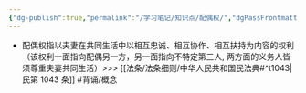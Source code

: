 ```yaml
---
{"dg-publish":true,"permalink":"/学习笔记/知识点/配偶权/","dgPassFrontmatter":true}
---
```


- 配偶权指以夫妻在共同生活中以相互忠诚、相互协作、相互扶持为内容的权利（该权利一面指向配偶另一方，另一面指向不特定第三人, 两方面的义务人皆须尊重夫妻共同生活）>>> [[法条/法条细则/中华人民共和国民法典#^t1043\|民第 1043 条]] #背诵/概念 